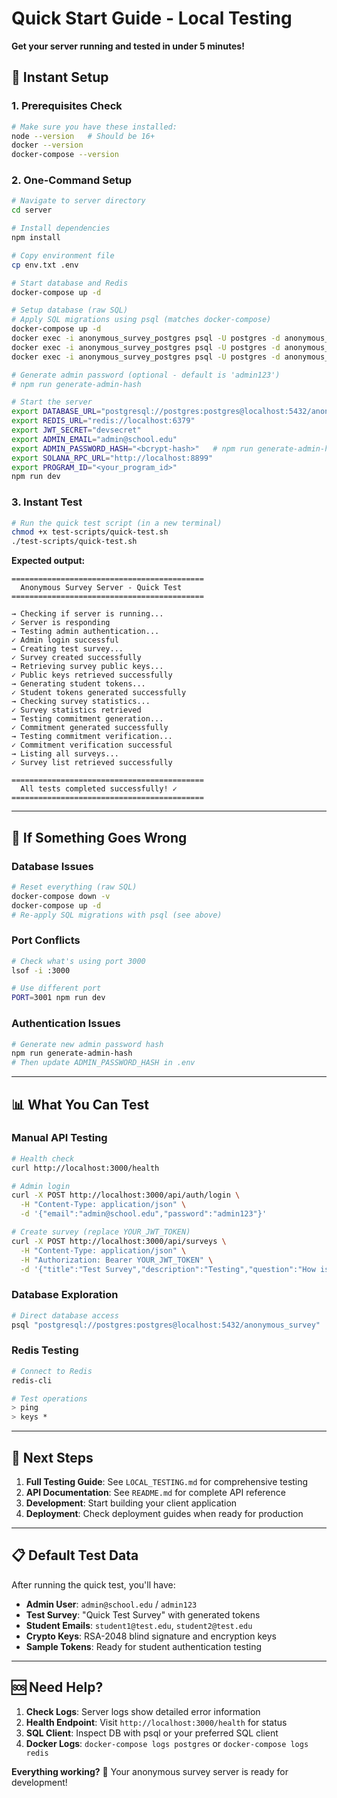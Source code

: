 # Quick Start Guide - Local Testing

**Get your server running and tested in under 5 minutes!**

## 🚀 Instant Setup

### 1. Prerequisites Check
```bash
# Make sure you have these installed:
node --version   # Should be 16+
docker --version
docker-compose --version
```

### 2. One-Command Setup
```bash
# Navigate to server directory
cd server

# Install dependencies
npm install

# Copy environment file
cp env.txt .env

# Start database and Redis
docker-compose up -d

# Setup database (raw SQL)
# Apply SQL migrations using psql (matches docker-compose)
docker-compose up -d
docker exec -i anonymous_survey_postgres psql -U postgres -d anonymous_survey < prisma/migrations/20250527104950_init/migration.sql
docker exec -i anonymous_survey_postgres psql -U postgres -d anonymous_survey < prisma/migrations/20250529153118_init/migration.sql
docker exec -i anonymous_survey_postgres psql -U postgres -d anonymous_survey < prisma/migrations/20250529181246_add_short_id/migration.sql

# Generate admin password (optional - default is 'admin123')
# npm run generate-admin-hash

# Start the server
export DATABASE_URL="postgresql://postgres:postgres@localhost:5432/anonymous_survey"
export REDIS_URL="redis://localhost:6379"
export JWT_SECRET="devsecret"
export ADMIN_EMAIL="admin@school.edu"
export ADMIN_PASSWORD_HASH="<bcrypt-hash>"   # npm run generate-admin-hash
export SOLANA_RPC_URL="http://localhost:8899"
export PROGRAM_ID="<your_program_id>"
npm run dev
```

### 3. Instant Test
```bash
# Run the quick test script (in a new terminal)
chmod +x test-scripts/quick-test.sh
./test-scripts/quick-test.sh
```

**Expected output:**
```
===========================================
  Anonymous Survey Server - Quick Test
===========================================

→ Checking if server is running...
✓ Server is responding
→ Testing admin authentication...
✓ Admin login successful
→ Creating test survey...
✓ Survey created successfully
→ Retrieving survey public keys...
✓ Public keys retrieved successfully
→ Generating student tokens...
✓ Student tokens generated successfully
→ Checking survey statistics...
✓ Survey statistics retrieved
→ Testing commitment generation...
✓ Commitment generated successfully
→ Testing commitment verification...
✓ Commitment verification successful
→ Listing all surveys...
✓ Survey list retrieved successfully

===========================================
  All tests completed successfully! ✓
===========================================
```

---

## 🔧 If Something Goes Wrong

### Database Issues
```bash
# Reset everything (raw SQL)
docker-compose down -v
docker-compose up -d
# Re-apply SQL migrations with psql (see above)
```

### Port Conflicts
```bash
# Check what's using port 3000
lsof -i :3000

# Use different port
PORT=3001 npm run dev
```

### Authentication Issues
```bash
# Generate new admin password hash
npm run generate-admin-hash
# Then update ADMIN_PASSWORD_HASH in .env
```

---

## 📊 What You Can Test

### Manual API Testing
```bash
# Health check
curl http://localhost:3000/health

# Admin login
curl -X POST http://localhost:3000/api/auth/login \
  -H "Content-Type: application/json" \
  -d '{"email":"admin@school.edu","password":"admin123"}'

# Create survey (replace YOUR_JWT_TOKEN)
curl -X POST http://localhost:3000/api/surveys \
  -H "Content-Type: application/json" \
  -H "Authorization: Bearer YOUR_JWT_TOKEN" \
  -d '{"title":"Test Survey","description":"Testing","question":"How is it?"}'
```

### Database Exploration
```bash
# Direct database access
psql "postgresql://postgres:postgres@localhost:5432/anonymous_survey"
```

### Redis Testing
```bash
# Connect to Redis
redis-cli

# Test operations
> ping
> keys *
```

---

## 🎯 Next Steps

1. **Full Testing Guide**: See `LOCAL_TESTING.md` for comprehensive testing
2. **API Documentation**: See `README.md` for complete API reference
3. **Development**: Start building your client application
4. **Deployment**: Check deployment guides when ready for production

---

## 📋 Default Test Data

After running the quick test, you'll have:

- **Admin User**: `admin@school.edu` / `admin123`
- **Test Survey**: "Quick Test Survey" with generated tokens
- **Student Emails**: `student1@test.edu`, `student2@test.edu`
- **Crypto Keys**: RSA-2048 blind signature and encryption keys
- **Sample Tokens**: Ready for student authentication testing

---

## 🆘 Need Help?

1. **Check Logs**: Server logs show detailed error information
2. **Health Endpoint**: Visit `http://localhost:3000/health` for status
3. **SQL Client**: Inspect DB with psql or your preferred SQL client
4. **Docker Logs**: `docker-compose logs postgres` or `docker-compose logs redis`

**Everything working?** 🎉 Your anonymous survey server is ready for development! 